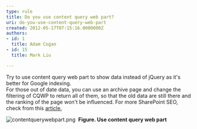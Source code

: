 ```yaml
---
type: rule
title: Do you use content query web part?
uri: do-you-use-content-query-web-part
created: 2012-05-17T07:15:16.0000000Z
authors:
- id: 1
  title: Adam Cogan
- id: 15
  title: Mark Liu

---
```


 Try to use content query web part to show data instead of jQuery as it's better for Google indexing.  
For those out of date data, you can use an archive page and change the filtering of CQWP to return all of them, so that the old data are still there and the ranking of the page won't be influenced.
For more SharePoint SEO, check from this [article](http&#58;//spmatt.wordpress.com/2012/03/12/search-engine-optimisation-seo-for-sharepoint-sites-part-2/)[.](http&#58;//spmatt.wordpress.com/2012/03/12/search-engine-optimisation-seo-for-sharepoint-sites-part-2/)

![contentquerywebpart.png](/PublishingImages/contentquerywebpart.png)
 **Figure. Use content query web part**

